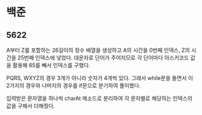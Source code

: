# 백준

## 5622

A부터 Z를 포함하는 26길이의 정수 배열을 생성하고 A의 시간을 0번째 인덱스, Z의 시간을 25번째 인덱스에 넣었다. 대문자로 단어가 주어지므로 각 단어마다 아스키코드 값을 활용해 65를 빼서 인덱스를 구했다.

PQRS, WXYZ의 경우 3개가 아니라 숫자가 4개씩 있다. 그래서 while문을 돌면서 이 2가지의 경우와 나머지의 경우를 if문으로 분기하여 풀이했다.

입력받은 문자열을 하나씩 charAt 메소드로 분리하여 각 문자별로 해당하는 인덱스의 값을 구해서 더해줬다.